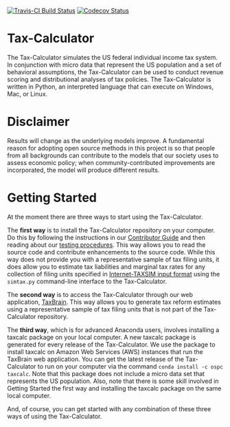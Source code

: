 [![Travis-CI Build Status](https://travis-ci.org/open-source-economics/Tax-Calculator.svg?branch=master)](https://travis-ci.org/open-source-economics/Tax-Calculator)
[![Codecov Status](https://codecov.io/github/open-source-economics/Tax-Calculator/coverage.svg?precision=2)](https://codecov.io/github/open-source-economics/Tax-Calculator)

Tax-Calculator
==============

The Tax-Calculator simulates the US federal individual income tax
system.  In conjunction with micro data that represent the US
population and a set of behavioral assumptions, the Tax-Calculator can
be used to conduct revenue scoring and distributional analyses of tax
policies.  The Tax-Calculator is written in Python, an interpreted
language that can execute on Windows, Mac, or Linux.


Disclaimer
==========

Results will change as the underlying models improve. A fundamental
reason for adopting open source methods in this project is so that
people from all backgrounds can contribute to the models that our
society uses to assess economic policy; when community-contributed
improvements are incorporated, the model will produce different
results.

Getting Started
===============

At the moment there are three ways to start using the Tax-Calculator.

The **first way** is to install the Tax-Calculator repository on your
computer.  Do this by following the instructions in our [Contributor
Guide](http://taxcalc.readthedocs.org/en/latest/contributor_guide.html)
and then reading about our [testing procedures](TESTING.md).  This way
allows you to read the source code and contribute enhancements to the
source code.  While this way does not provide you with a
representative sample of tax filing units, it does allow you to
estimate tax liabilities and marginal tax rates for any collection of
filing units specified in [Internet-TAXSIM input
format](http://users.nber.org/~taxsim/taxsim-calc9/) using the
```simtax.py``` command-line interface to the Tax-Calculator.

The **second way** is to access the Tax-Calculator through our web
application, [TaxBrain](http://www.ospc.org/taxbrain).  This way
allows you to generate tax reform estimates using a representative
sample of tax filing units that is not part of the Tax-Calculator
repository.

The **third way**, which is for advanced Anaconda users, involves
installing a taxcalc package on your local computer.  A new taxcalc
package is generated for every release of the Tax-Calculator.  We use
the package to install taxcalc on Amazon Web Services (AWS) instances
that run the TaxBrain web application.  You can get the latest release
of the Tax-Calculator to run on your computer via the command ```conda
install -c ospc taxcalc```.  Note that this package does not include a
micro data set that represents the US population.  Also, note that
there is some skill involved in Getting Started the first way and
installing the taxcalc package on the same local computer.

And, of course, you can get started with any combination of these
three ways of using the Tax-Calculator.
